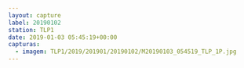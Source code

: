```yaml
---
layout: capture
label: 20190102
station: TLP1
date: 2019-01-03 05:45:19+00:00
capturas:
  - imagem: TLP1/2019/201901/20190102/M20190103_054519_TLP_1P.jpg
---
```

